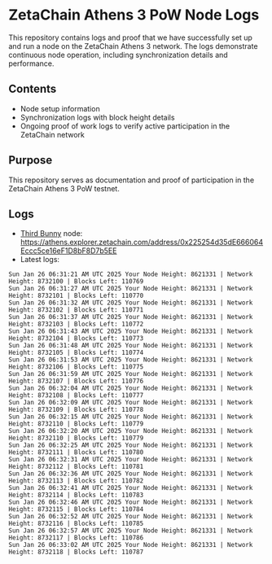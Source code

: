 # ZetaChain Athens 3 PoW Node Logs
This repository contains logs and proof that we have successfully set up and run a node on the ZetaChain Athens 3 network. The logs demonstrate continuous node operation, including synchronization details and performance.

## Contents
- Node setup information
- Synchronization logs with block height details
- Ongoing proof of work logs to verify active participation in the ZetaChain network

## Purpose
This repository serves as documentation and proof of participation in the ZetaChain Athens 3 PoW testnet.

## Logs

- [Third Bunny](https://thirdbunny.xyz/) node: https://athens.explorer.zetachain.com/address/0x225254d35dE666064Eccc5ce16eF1D8bF8D7b5EE
- Latest logs:
```
Sun Jan 26 06:31:21 AM UTC 2025 Your Node Height: 8621331 | Network Height: 8732100 | Blocks Left: 110769
Sun Jan 26 06:31:27 AM UTC 2025 Your Node Height: 8621331 | Network Height: 8732101 | Blocks Left: 110770
Sun Jan 26 06:31:32 AM UTC 2025 Your Node Height: 8621331 | Network Height: 8732102 | Blocks Left: 110771
Sun Jan 26 06:31:37 AM UTC 2025 Your Node Height: 8621331 | Network Height: 8732103 | Blocks Left: 110772
Sun Jan 26 06:31:43 AM UTC 2025 Your Node Height: 8621331 | Network Height: 8732104 | Blocks Left: 110773
Sun Jan 26 06:31:48 AM UTC 2025 Your Node Height: 8621331 | Network Height: 8732105 | Blocks Left: 110774
Sun Jan 26 06:31:53 AM UTC 2025 Your Node Height: 8621331 | Network Height: 8732106 | Blocks Left: 110775
Sun Jan 26 06:31:59 AM UTC 2025 Your Node Height: 8621331 | Network Height: 8732107 | Blocks Left: 110776
Sun Jan 26 06:32:04 AM UTC 2025 Your Node Height: 8621331 | Network Height: 8732108 | Blocks Left: 110777
Sun Jan 26 06:32:09 AM UTC 2025 Your Node Height: 8621331 | Network Height: 8732109 | Blocks Left: 110778
Sun Jan 26 06:32:15 AM UTC 2025 Your Node Height: 8621331 | Network Height: 8732110 | Blocks Left: 110779
Sun Jan 26 06:32:20 AM UTC 2025 Your Node Height: 8621331 | Network Height: 8732110 | Blocks Left: 110779
Sun Jan 26 06:32:25 AM UTC 2025 Your Node Height: 8621331 | Network Height: 8732111 | Blocks Left: 110780
Sun Jan 26 06:32:31 AM UTC 2025 Your Node Height: 8621331 | Network Height: 8732112 | Blocks Left: 110781
Sun Jan 26 06:32:36 AM UTC 2025 Your Node Height: 8621331 | Network Height: 8732113 | Blocks Left: 110782
Sun Jan 26 06:32:41 AM UTC 2025 Your Node Height: 8621331 | Network Height: 8732114 | Blocks Left: 110783
Sun Jan 26 06:32:46 AM UTC 2025 Your Node Height: 8621331 | Network Height: 8732115 | Blocks Left: 110784
Sun Jan 26 06:32:52 AM UTC 2025 Your Node Height: 8621331 | Network Height: 8732116 | Blocks Left: 110785
Sun Jan 26 06:32:57 AM UTC 2025 Your Node Height: 8621331 | Network Height: 8732117 | Blocks Left: 110786
Sun Jan 26 06:33:02 AM UTC 2025 Your Node Height: 8621331 | Network Height: 8732118 | Blocks Left: 110787
```
